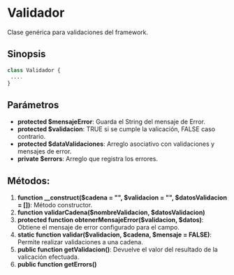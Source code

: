 # Validador
Clase genérica para validaciones del framework.

Sinopsis
---
```php
class Validador {
 ....
}
```
Parámetros
---
- **protected $mensajeError**: Guarda el String del mensaje de Error.
- **protected $validacion**: TRUE si se cumple la valicación, FALSE caso contrario.
- **protected $dataValidaciones**: Arreglo asociativo con validaciones y mensajes de error.
- **private $errors**: Arreglo que registra los errores.

Métodos:
---
1. **function __construct($cadena = "", $validacion = "", $datosValidacion = [])**: Método constructor.
2. **function validarCadena($nombreValidacion, $datosValidacion)**
3. **protected function obtenerMensajeError($validacion, $datos)**: Obtiene el mensaje de error configurado para el campo.
4. **static function validar($validacion, $cadena, $mensaje = FALSE)**: Permite realizar validaciones a una cadena.
5. **public function getValidacion()**: Devuelve el valor del resultado de la valicación efectuada.
6. **public function getErrors()**
